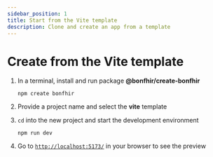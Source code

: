 ```yaml
---
sidebar_position: 1
title: Start from the Vite template
description: Clone and create an app from a template
---
```


# Create from the Vite template

1. In a terminal, install and run package **@bonfhir/create-bonfhir**

   ```
   npm create bonfhir
   ```

2. Provide a project name and select the **vite** template
3. `cd` into the new project and start the development environment

   ```
   npm run dev
   ```

4. Go to [`http://localhost:5173/`](http://localhost:5173/) in your browser to see the preview
